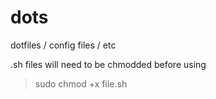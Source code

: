 # dots
dotfiles / config files / etc

.sh files will need to be chmodded before using
> sudo chmod +x file.sh
